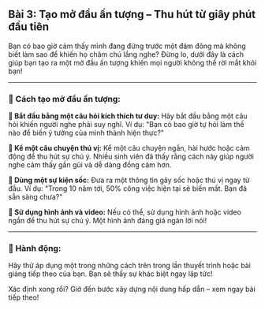 ## Bài 3: Tạo mở đầu ấn tượng – Thu hút từ giây phút đầu tiên

Bạn có bao giờ cảm thấy mình đang đứng trước một đám đông mà không biết làm sao để khiến họ chăm chú lắng nghe? Đừng lo, dưới đây là cách giúp bạn tạo ra một mở đầu ấn tượng khiến mọi người không thể rời mắt khỏi bạn!

---

### 📌 Cách tạo mở đầu ấn tượng:

**🔹 Bắt đầu bằng một câu hỏi kích thích tư duy:**
Hãy bắt đầu bằng một câu hỏi khiến người nghe phải suy nghĩ. Ví dụ: "Bạn có bao giờ tự hỏi làm thế nào để biến ý tưởng của mình thành hiện thực?"

**🔹 Kể một câu chuyện thú vị:**
Kể một câu chuyện ngắn, hài hước hoặc cảm động để thu hút sự chú ý. Nhiều sinh viên đã thấy rằng cách này giúp người nghe cảm thấy gần gũi và dễ dàng đồng cảm hơn.

**🔹 Dùng một sự kiện sốc:**
Đưa ra một thông tin gây sốc hoặc thú vị ngay từ đầu. Ví dụ: "Trong 10 năm tới, 50% công việc hiện tại sẽ biến mất. Bạn đã sẵn sàng chưa?"

**🔹 Sử dụng hình ảnh và video:**
Nếu có thể, sử dụng hình ảnh hoặc video ngắn để thu hút sự chú ý. Một hình ảnh đáng giá ngàn lời nói!

---

### 🚀 Hành động:

Hãy thử áp dụng một trong những cách trên trong lần thuyết trình hoặc bài giảng tiếp theo của bạn. Bạn sẽ thấy sự khác biệt ngay lập tức!

Xác định xong rồi? Giờ đến bước xây dựng nội dung hấp dẫn – xem ngay bài tiếp theo!